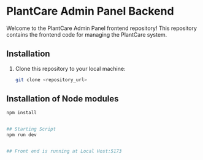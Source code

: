 # PlantCare Admin Panel Backend

Welcome to the PlantCare Admin Panel frontend repository! This repository contains the frontend code for managing the PlantCare system.

## Installation

1. Clone this repository to your local machine:
   ```bash
   git clone <repository_url>


## Installation of Node modules

```bash
npm install


## Starting Script
npm run dev


## Front end is running at Local Host:5173















   
